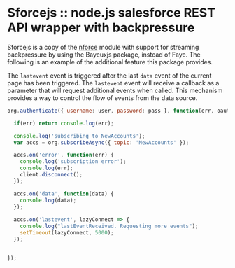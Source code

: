 # Sforcejs :: node.js salesforce REST API wrapper with backpressure

Sforcejs is a copy of the [nforce](https://github.com/kevinohara80/nforce) module with support for streaming backpressure by using the Bayeuxjs package, instead 
of Faye. The following is an example of the additional feature this package provides.

The `lastevent` event is triggered after the last `data` event of the current page has been triggered. The `lastevent` 
event will receive a callback as a parameter that will request additional events when called. This mechanism provides a 
way to control the flow of events from the data source.

```js
org.authenticate({ username: user, password: pass }, function(err, oauth) {

  if(err) return console.log(err);

  console.log('subscribing to NewAccounts');
  var accs = org.subscribeAsync({ topic: 'NewAccounts' });

  accs.on('error', function(err) {
    console.log('subscription error');
    console.log(err);
    client.disconnect();
  });

  accs.on('data', function(data) {
    console.log(data);
  });
    
  accs.on('lastevent', lazyConnect => {
    console.log("lastEventReceived. Requesting more events");
    setTimeout(lazyConnect, 5000);
  });


});
```
